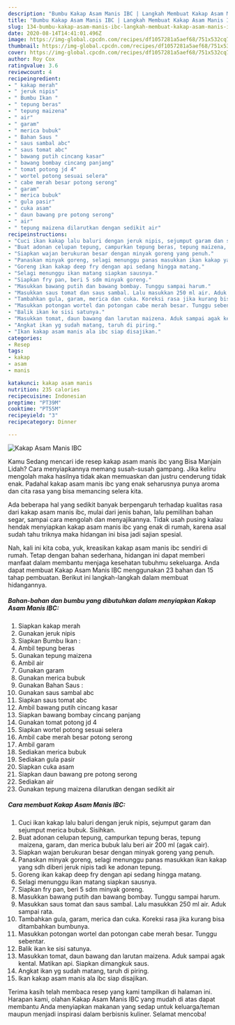 ```yaml
---
description: "Bumbu Kakap Asam Manis IBC | Langkah Membuat Kakap Asam Manis IBC Yang Mudah Dan Praktis"
title: "Bumbu Kakap Asam Manis IBC | Langkah Membuat Kakap Asam Manis IBC Yang Mudah Dan Praktis"
slug: 134-bumbu-kakap-asam-manis-ibc-langkah-membuat-kakap-asam-manis-ibc-yang-mudah-dan-praktis
date: 2020-08-14T14:41:01.496Z
image: https://img-global.cpcdn.com/recipes/df1057281a5aef68/751x532cq70/kakap-asam-manis-ibc-foto-resep-utama.jpg
thumbnail: https://img-global.cpcdn.com/recipes/df1057281a5aef68/751x532cq70/kakap-asam-manis-ibc-foto-resep-utama.jpg
cover: https://img-global.cpcdn.com/recipes/df1057281a5aef68/751x532cq70/kakap-asam-manis-ibc-foto-resep-utama.jpg
author: Roy Cox
ratingvalue: 3.6
reviewcount: 4
recipeingredient:
- " kakap merah"
- " jeruk nipis"
- " Bumbu Ikan "
- " tepung beras"
- " tepung maizena"
- " air"
- " garam"
- " merica bubuk"
- " Bahan Saus "
- " saus sambal abc"
- " saus tomat abc"
- " bawang putih cincang kasar"
- " bawang bombay cincang panjang"
- " tomat potong jd 4"
- " wortel potong sesuai selera"
- " cabe merah besar potong serong"
- " garam"
- " merica bubuk"
- " gula pasir"
- " cuka asam"
- " daun bawang pre potong serong"
- " air"
- " tepung maizena dilarutkan dengan sedikit air"
recipeinstructions:
- "Cuci ikan kakap lalu baluri dengan jeruk nipis, sejumput garam dan sejumput merica bubuk. Sisihkan."
- "Buat adonan celupan tepung, campurkan tepung beras, tepung maizena, garam, dan merica bubuk lalu beri air 200 ml (agak cair)."
- "Siapkan wajan berukuran besar dengan minyak goreng yang penuh."
- "Panaskan minyak goreng, selagi menunggu panas masukkan ikan kakap yang sdh diberi jeruk nipis tadi ke adonan tepung."
- "Goreng ikan kakap deep fry dengan api sedang hingga matang."
- "Selagi menunggu ikan matang siapkan sausnya."
- "Siapkan fry pan, beri 5 sdm minyak goreng."
- "Masukkan bawang putih dan bawang bombay. Tunggu sampai harum."
- "Masukkan saus tomat dan saus sambal. Lalu masukkan 250 ml air. Aduk sampai rata."
- "Tambahkan gula, garam, merica dan cuka. Koreksi rasa jika kurang bisa ditambahkan bumbunya."
- "Masukkan potongan wortel dan potongan cabe merah besar. Tunggu sebentar."
- "Balik ikan ke sisi satunya."
- "Masukkan tomat, daun bawang dan larutan maizena. Aduk sampai agak kental. Matikan api. Siapkan dimangkuk saus."
- "Angkat ikan yg sudah matang, taruh di piring."
- "Ikan kakap asam manis ala ibc siap disajikan."
categories:
- Resep
tags:
- kakap
- asam
- manis

katakunci: kakap asam manis 
nutrition: 235 calories
recipecuisine: Indonesian
preptime: "PT39M"
cooktime: "PT55M"
recipeyield: "3"
recipecategory: Dinner

---
```



![Kakap Asam Manis IBC](https://img-global.cpcdn.com/recipes/df1057281a5aef68/751x532cq70/kakap-asam-manis-ibc-foto-resep-utama.jpg)

Kamu Sedang mencari ide resep kakap asam manis ibc yang Bisa Manjain Lidah? Cara menyiapkannya memang susah-susah gampang. Jika keliru mengolah maka hasilnya tidak akan memuaskan dan justru cenderung tidak enak. Padahal kakap asam manis ibc yang enak seharusnya punya aroma dan cita rasa yang bisa memancing selera kita.

Ada beberapa hal yang sedikit banyak berpengaruh terhadap kualitas rasa dari kakap asam manis ibc, mulai dari jenis bahan, lalu pemilihan bahan segar, sampai cara mengolah dan menyajikannya. Tidak usah pusing kalau hendak menyiapkan kakap asam manis ibc yang enak di rumah, karena asal sudah tahu triknya maka hidangan ini bisa jadi sajian spesial.




Nah, kali ini kita coba, yuk, kreasikan kakap asam manis ibc sendiri di rumah. Tetap dengan bahan sederhana, hidangan ini dapat memberi manfaat dalam membantu menjaga kesehatan tubuhmu sekeluarga. Anda dapat membuat Kakap Asam Manis IBC menggunakan 23 bahan dan 15 tahap pembuatan. Berikut ini langkah-langkah dalam membuat hidangannya.

<!--inarticleads1-->

##### Bahan-bahan dan bumbu yang dibutuhkan dalam menyiapkan Kakap Asam Manis IBC:

1. Siapkan  kakap merah
1. Gunakan  jeruk nipis
1. Siapkan  Bumbu Ikan :
1. Ambil  tepung beras
1. Gunakan  tepung maizena
1. Ambil  air
1. Gunakan  garam
1. Gunakan  merica bubuk
1. Gunakan  Bahan Saus :
1. Gunakan  saus sambal abc
1. Siapkan  saus tomat abc
1. Ambil  bawang putih cincang kasar
1. Siapkan  bawang bombay cincang panjang
1. Gunakan  tomat potong jd 4
1. Siapkan  wortel potong sesuai selera
1. Ambil  cabe merah besar potong serong
1. Ambil  garam
1. Sediakan  merica bubuk
1. Sediakan  gula pasir
1. Siapkan  cuka asam
1. Siapkan  daun bawang pre potong serong
1. Sediakan  air
1. Gunakan  tepung maizena dilarutkan dengan sedikit air




<!--inarticleads2-->

##### Cara membuat Kakap Asam Manis IBC:

1. Cuci ikan kakap lalu baluri dengan jeruk nipis, sejumput garam dan sejumput merica bubuk. Sisihkan.
1. Buat adonan celupan tepung, campurkan tepung beras, tepung maizena, garam, dan merica bubuk lalu beri air 200 ml (agak cair).
1. Siapkan wajan berukuran besar dengan minyak goreng yang penuh.
1. Panaskan minyak goreng, selagi menunggu panas masukkan ikan kakap yang sdh diberi jeruk nipis tadi ke adonan tepung.
1. Goreng ikan kakap deep fry dengan api sedang hingga matang.
1. Selagi menunggu ikan matang siapkan sausnya.
1. Siapkan fry pan, beri 5 sdm minyak goreng.
1. Masukkan bawang putih dan bawang bombay. Tunggu sampai harum.
1. Masukkan saus tomat dan saus sambal. Lalu masukkan 250 ml air. Aduk sampai rata.
1. Tambahkan gula, garam, merica dan cuka. Koreksi rasa jika kurang bisa ditambahkan bumbunya.
1. Masukkan potongan wortel dan potongan cabe merah besar. Tunggu sebentar.
1. Balik ikan ke sisi satunya.
1. Masukkan tomat, daun bawang dan larutan maizena. Aduk sampai agak kental. Matikan api. Siapkan dimangkuk saus.
1. Angkat ikan yg sudah matang, taruh di piring.
1. Ikan kakap asam manis ala ibc siap disajikan.




Terima kasih telah membaca resep yang kami tampilkan di halaman ini. Harapan kami, olahan Kakap Asam Manis IBC yang mudah di atas dapat membantu Anda menyiapkan makanan yang sedap untuk keluarga/teman maupun menjadi inspirasi dalam berbisnis kuliner. Selamat mencoba!
